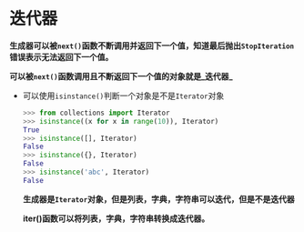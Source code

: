 # 迭代器

**生成器可以被`next()`函数不断调用并返回下一个值，知道最后抛出`StopIteration`错误表示无法返回下一个值。**

**可以被`next()`函数调用且不断返回下一个值的对象就是_迭代器_**

- 可以使用`isinstance()`判断一个对象是不是`Iterator`对象
  ```python
  >>> from collections import Iterator
  >>> isinstance((x for x in range(10)), Iterator)
  True
  >>> isinstance([], Iterator)
  False
  >>> isinstance({}, Iterator)
  False
  >>> isinstance('abc', Iterator)
  False
  ```

  **生成器是`Iterator`对象，但是列表，字典，字符串可以迭代，但是不是迭代器**

  **iter()函数可以将列表，字典，字符串转换成迭代器。**

  
